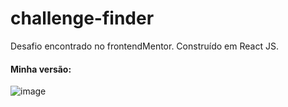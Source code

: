 # challenge-finder
Desafio encontrado no frontendMentor. Construído em React JS.


#### Minha versão:

![image](https://user-images.githubusercontent.com/66935004/131234944-2d49bd7a-bb04-453b-a898-bc96c6638d71.png)
